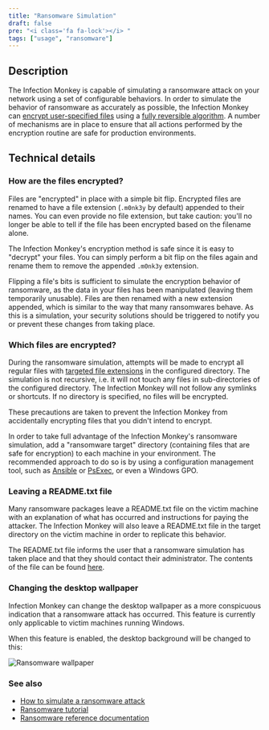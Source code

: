 ```yaml
---
title: "Ransomware Simulation"
draft: false
pre: "<i class='fa fa-lock'></i> "
tags: ["usage", "ransomware"]
---
```


## Description
The Infection Monkey is capable of simulating a ransomware attack on your
network using a set of configurable behaviors. In order to simulate the
behavior of ransomware as accurately as possible, the Infection Monkey can
[encrypt user-specified
files](/reference/payloads/ransomware/#files-targeted-for-encryption) using a
[fully reversible algorithm](#how-are-the-files-encrypted). A number of
mechanisms are in place to ensure that all actions performed by the encryption
routine are safe for production environments.


## Technical details

### How are the files encrypted?

Files are "encrypted" in place with a simple bit flip. Encrypted files are
renamed to have a file extension (`.m0nk3y` by default) appended to their
names. You can even provide no file extension, but take caution: you'll no
longer be able to tell if the file has been encrypted based on the filename
alone.

The Infection Monkey's encryption method is safe since it is easy to "decrypt"
your files. You can simply perform a bit flip on the files again and rename
them to remove the appended `.m0nk3y` extension.

Flipping a file's bits is sufficient to simulate the encryption behavior of
ransomware, as the data in your files has been manipulated (leaving them
temporarily unusable). Files are then renamed with a new extension appended,
which is similar to the way that many ransomwares behave. As this is a
simulation, your security solutions should be triggered to notify you or
prevent these changes from taking place.

### Which files are encrypted?

During the ransomware simulation, attempts will be made to encrypt all regular
files with [targeted file
extensions](/reference/payloads/ransomware/#files-targeted-for-encryption) in
the configured directory. The simulation is not recursive, i.e. it will not
touch any files in sub-directories of the configured directory. The Infection
Monkey will not follow any symlinks or shortcuts. If no directory is specified,
no files will be encrypted.

These precautions are taken to prevent the Infection Monkey from accidentally
encrypting files that you didn't intend to encrypt.

In order to take full advantage of the Infection Monkey's ransomware
simulation, add a "ransomware target" directory (containing files that are safe
for encryption) to each machine in your environment. The recommended approach
to do so is by using a configuration management tool, such as
[Ansible](https://docs.ansible.com/ansible/latest/user_guide/) or
[PsExec](https://theitbros.com/using-psexec-to-run-commands-remotely/), or even
a Windows GPO.

### Leaving a README.txt file

Many ransomware packages leave a README.txt file on the victim machine with an
explanation of what has occurred and instructions for paying the attacker. The
Infection Monkey will also leave a README.txt file in the target directory on
the victim machine in order to replicate this behavior.

The README.txt file informs the user that a ransomware simulation has taken
place and that they should contact their administrator. The contents of the
file can be found
[here](https://github.com/guardicore/monkey/blob/master/monkey/agent_plugins/payloads/ransomware/src/ransomware_readme.txt).

### Changing the desktop wallpaper

Infection Monkey can change the desktop wallpaper as a more conspicuous
indication that a ransomware attack has occurred. This feature is currently
only applicable to victim machines running Windows.

When this feature is enabled, the desktop background will be changed to this:

![Ransomware
wallpaper](/images/island/others/ransomware-wallpaper-downsized.png
"Ransomware wallpaper")


### See also
- [How to simulate a ransomware attack](/howtos/simulate-ransomware)
- [Ransomware tutorial](/tutorials/ransomware/)
- [Ransomware reference documentation](/reference/payloads/ransomware)
